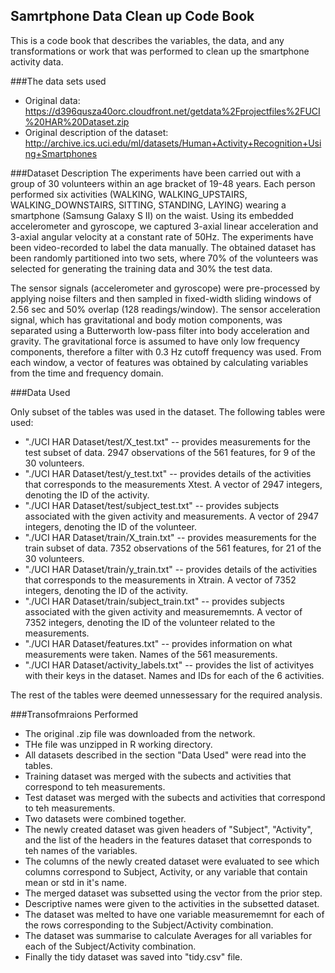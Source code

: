 ## Samrtphone Data Clean up Code Book
This is a code book that describes the variables, the data, and any transformations or work that was performed to clean up the smartphone activity data.

###The data sets used
* Original data: https://d396qusza40orc.cloudfront.net/getdata%2Fprojectfiles%2FUCI%20HAR%20Dataset.zip
* Original description of the dataset: http://archive.ics.uci.edu/ml/datasets/Human+Activity+Recognition+Using+Smartphones

###Dataset Description
The experiments have been carried out with a group of 30 volunteers within an age bracket of 19-48 years. Each person performed six activities (WALKING, WALKING_UPSTAIRS, WALKING_DOWNSTAIRS, SITTING, STANDING, LAYING) wearing a smartphone (Samsung Galaxy S II) on the waist. Using its embedded accelerometer and gyroscope, we captured 3-axial linear acceleration and 3-axial angular velocity at a constant rate of 50Hz. The experiments have been video-recorded to label the data manually. The obtained dataset has been randomly partitioned into two sets, where 70% of the volunteers was selected for generating the training data and 30% the test data.

The sensor signals (accelerometer and gyroscope) were pre-processed by applying noise filters and then sampled in fixed-width sliding windows of 2.56 sec and 50% overlap (128 readings/window). The sensor acceleration signal, which has gravitational and body motion components, was separated using a Butterworth low-pass filter into body acceleration and gravity. The gravitational force is assumed to have only low frequency components, therefore a filter with 0.3 Hz cutoff frequency was used. From each window, a vector of features was obtained by calculating variables from the time and frequency domain.

###Data Used

Only subset of the tables was used in the dataset. The following tables were used:
* "./UCI HAR Dataset/test/X_test.txt" -- provides measurements for the test subset of data. 2947 observations of the 561 features, for 9 of the 30 volunteers.
* "./UCI HAR Dataset/test/y_test.txt" -- provides details of the activities that corresponds to the measurements Xtest. A vector of 2947 integers, denoting the ID of the activity.
* "./UCI HAR Dataset/test/subject_test.txt" -- provides subjects associated with the given activity and measurements. A vector of 2947 integers, denoting the ID of the volunteer.
* "./UCI HAR Dataset/train/X_train.txt" -- provides measurements for the train subset of data. 7352 observations of the 561 features, for 21 of the 30 volunteers.
* "./UCI HAR Dataset/train/y_train.txt" -- provides details of the activities that corresponds to the measurements in Xtrain. A vector of 7352 integers, denoting the ID of the activity.
* "./UCI HAR Dataset/train/subject_train.txt" -- provides subjects associated with the given activity and measurememnts. A vector of 7352 integers, denoting the ID of the volunteer related to the measurements.
* "./UCI HAR Dataset/features.txt" -- provides information on what measurements were taken. Names of the 561 measurements.
* "./UCI HAR Dataset/activity_labels.txt" -- provides the list of activityes with their keys in the dataset. Names and IDs for each of the 6 activities.

The rest of the tables were deemed unnessessary for the required analysis.

###Transofmraions Performed
* The original .zip file was downloaded from the network.
* THe file was unzipped in R working directory.
* All datasets described in the section "Data Used" were read into the tables.
* Training dataset was merged with the subects and activities that correspond to teh measurements.
* Test dataset was merged with the subects and activities that correspond to teh measurements.
* Two datasets were combined together.
* The newly created dataset was given headers of "Subject", "Activity", and the list of the headers in the features dataset that corresponds to teh names of the variables.
* The columns of the newly created dataset were evaluated to see which columns correspond to Subject, Activity, or any variable that contain mean or std in it's name.
* The merged dataset was subsetted using the vector from the prior step.
* Descriptive names were given to the activities in the subsetted dataset.
* The dataset was melted to have one variable measurememnt for each of the rows corresponding to the Subject/Activity combination.
* The dataset was summarise to calculate Averages for all variables for each of the Subject/Activity combination.
* Finally the tidy dataset was saved into "tidy.csv" file.

